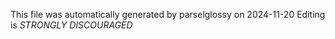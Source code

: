 This file was automatically generated by parselglossy on 2024-11-20
Editing is *STRONGLY DISCOURAGED*
